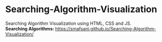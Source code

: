 # Searching-Algorithm-Visualization
Searching Algorithm Visualization using HTML, CSS and JS.<br>
<strong>Searching Algorithms: </strong>https://smafsani.github.io/Searching-Algorithm-Visualization/
